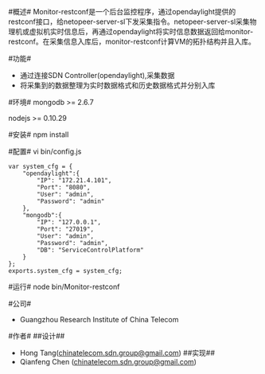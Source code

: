 #概述#
Monitor-restconf是一个后台监控程序，通过opendaylight提供的restconf接口，给netopeer-server-sl下发采集指令。netopeer-server-sl采集物理机或虚拟机实时信息后，再通过opendaylight将实时信息数据返回给monitor-restconf。在采集信息入库后，monitor-restconf计算VM的拓扑结构并且入库。

#功能#
*	通过连接SDN Controller(opendaylight),采集数据
*	将采集到的数据整理为实时数据格式和历史数据格式并分别入库

#环境#
mongodb >= 2.6.7

nodejs >= 0.10.29

#安装#
	npm install

#配置#
vi bin/config.js

	var system_cfg = {
	    "opendaylight":{
	        "IP": "172.21.4.101",
	        "Port": "8080",
	        "User": "admin",
	        "Password": "admin"
	    },
	    "mongodb":{
	        "IP": "127.0.0.1",
	        "Port": "27019",
	        "User": "admin",
	        "Password": "admin",
	        "DB": "ServiceControlPlatform"
	    }
	};
	exports.system_cfg = system_cfg;
#运行#
	node bin/Monitor-restconf

#公司#

*	Guangzhou Research Institute of China Telecom 

#作者#
##设计##
* Hong Tang(chinatelecom.sdn.group@gmail.com)
##实现##
* Qianfeng Chen (chinatelecom.sdn.group@gmail.com)